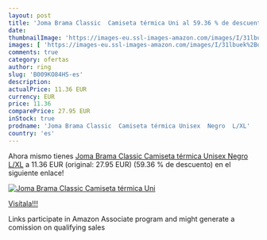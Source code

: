 ```yaml
---
layout: post
title: 'Joma Brama Classic  Camiseta térmica Uni al 59.36 % de descuento'
date: 
thumbnailImage: 'https://images-eu.ssl-images-amazon.com/images/I/31lbuek%2BoFL._SL200_.jpg'
images: [ 'https://images-eu.ssl-images-amazon.com/images/I/31lbuek%2BoFL._SL200_.jpg' ]
comments: true
category: ofertas
author: ring
slug: 'B009KO84HS-es'
description:
actualPrice: 11.36 EUR
currency: EUR
price: 11.36
comparePrice: 27.95 EUR
inStock: true
prodname: 'Joma Brama Classic  Camiseta térmica Unisex  Negro  L/XL'
country: 'es'
---
```


Ahora mismo tienes [Joma Brama Classic  Camiseta térmica Unisex  Negro  L/XL](https://www.amazon.es/dp/B009KO84HS/?tag=tolees-21) a 11.36 EUR (original: 27.95 EUR) (59.36 %  de descuento) en el siguiente enlace!

[![Joma Brama Classic  Camiseta térmica Uni](https://images-eu.ssl-images-amazon.com/images/I/31lbuek%2BoFL._SL200_.jpg)](https://www.amazon.es/dp/B009KO84HS/?tag=tolees-21)

[Visítala!!!](https://www.amazon.es/dp/B009KO84HS/?tag=tolees-21)

Links participate in Amazon Associate program and might generate a comission on qualifying sales
